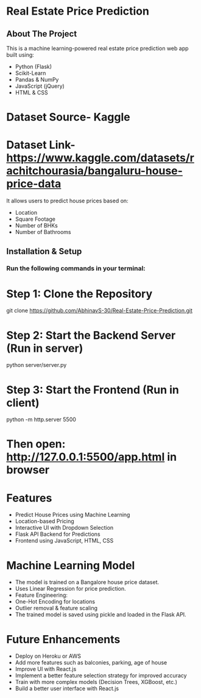 # Real Estate Price Prediction

## About The Project
This is a machine learning-powered real estate price prediction web app built using:
- Python (Flask)
- Scikit-Learn
- Pandas & NumPy
- JavaScript (jQuery)
- HTML & CSS

# Dataset Source- Kaggle
# Dataset Link- https://www.kaggle.com/datasets/rachitchourasia/bangaluru-house-price-data

It allows users to predict house prices based on:
- Location
- Square Footage
- Number of BHKs
- Number of Bathrooms

## Installation & Setup

### Run the following commands in your terminal:


# Step 1: Clone the Repository
git clone https://github.com/AbhinavS-30/Real-Estate-Price-Prediction.git

# Step 2: Start the Backend Server (Run in server)
python server/server.py

# Step 3: Start the Frontend (Run in client)
python -m http.server 5500
# Then open: http://127.0.0.1:5500/app.html in browser

# Features
- Predict House Prices using Machine Learning
- Location-based Pricing
- Interactive UI with Dropdown Selection
- Flask API Backend for Predictions
- Frontend using JavaScript, HTML, CSS

# Machine Learning Model
- The model is trained on a Bangalore house price dataset.
- Uses Linear Regression for price prediction.
- Feature Engineering:
- One-Hot Encoding for locations
- Outlier removal & feature scaling
- The trained model is saved using pickle and loaded in the Flask API.

# Future Enhancements
- Deploy on Heroku or AWS
- Add more features such as balconies, parking, age of house
- Improve UI with React.js
- Implement a better feature selection strategy for improved accuracy
- Train with more complex models (Decision Trees, XGBoost, etc.)
- Build a better user interface with React.js
